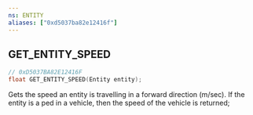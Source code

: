 ```yaml
---
ns: ENTITY
aliases: ["0xd5037ba82e12416f"]
---
```

## GET_ENTITY_SPEED

```c
// 0xD5037BA82E12416F
float GET_ENTITY_SPEED(Entity entity);
```

Gets the speed an entity is travelling in a forward direction (m/sec). If the entity is a ped in a vehicle, then the speed of the vehicle is returned;

